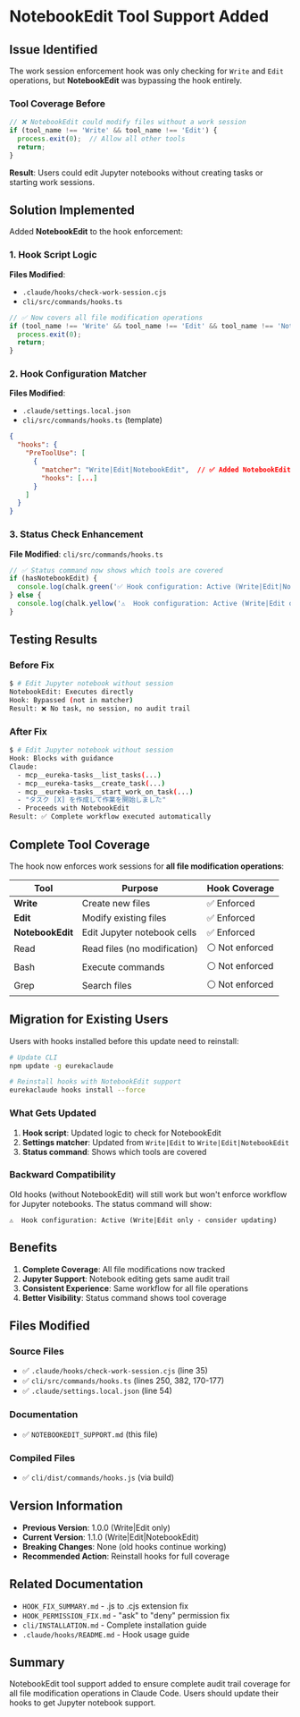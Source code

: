 # NotebookEdit Tool Support Added

## Issue Identified

The work session enforcement hook was only checking for `Write` and `Edit` operations, but **NotebookEdit** was bypassing the hook entirely.

### Tool Coverage Before

```javascript
// ❌ NotebookEdit could modify files without a work session
if (tool_name !== 'Write' && tool_name !== 'Edit') {
  process.exit(0);  // Allow all other tools
  return;
}
```

**Result**: Users could edit Jupyter notebooks without creating tasks or starting work sessions.

## Solution Implemented

Added **NotebookEdit** to the hook enforcement:

### 1. Hook Script Logic

**Files Modified**:
- `.claude/hooks/check-work-session.cjs`
- `cli/src/commands/hooks.ts`

```javascript
// ✅ Now covers all file modification operations
if (tool_name !== 'Write' && tool_name !== 'Edit' && tool_name !== 'NotebookEdit') {
  process.exit(0);
  return;
}
```

### 2. Hook Configuration Matcher

**Files Modified**:
- `.claude/settings.local.json`
- `cli/src/commands/hooks.ts` (template)

```json
{
  "hooks": {
    "PreToolUse": [
      {
        "matcher": "Write|Edit|NotebookEdit",  // ✅ Added NotebookEdit
        "hooks": [...]
      }
    ]
  }
}
```

### 3. Status Check Enhancement

**File Modified**: `cli/src/commands/hooks.ts`

```typescript
// ✅ Status command now shows which tools are covered
if (hasNotebookEdit) {
  console.log(chalk.green('✅ Hook configuration: Active (Write|Edit|NotebookEdit)'));
} else {
  console.log(chalk.yellow('⚠️  Hook configuration: Active (Write|Edit only - consider updating)'));
}
```

## Testing Results

### Before Fix

```bash
$ # Edit Jupyter notebook without session
NotebookEdit: Executes directly
Hook: Bypassed (not in matcher)
Result: ❌ No task, no session, no audit trail
```

### After Fix

```bash
$ # Edit Jupyter notebook without session
Hook: Blocks with guidance
Claude:
  - mcp__eureka-tasks__list_tasks(...)
  - mcp__eureka-tasks__create_task(...)
  - mcp__eureka-tasks__start_work_on_task(...)
  - "タスク [X] を作成して作業を開始しました"
  - Proceeds with NotebookEdit
Result: ✅ Complete workflow executed automatically
```

## Complete Tool Coverage

The hook now enforces work sessions for **all file modification operations**:

| Tool | Purpose | Hook Coverage |
|------|---------|---------------|
| **Write** | Create new files | ✅ Enforced |
| **Edit** | Modify existing files | ✅ Enforced |
| **NotebookEdit** | Edit Jupyter notebook cells | ✅ Enforced |
| Read | Read files (no modification) | ⚪ Not enforced |
| Bash | Execute commands | ⚪ Not enforced |
| Grep | Search files | ⚪ Not enforced |

## Migration for Existing Users

Users with hooks installed before this update need to reinstall:

```bash
# Update CLI
npm update -g eurekaclaude

# Reinstall hooks with NotebookEdit support
eurekaclaude hooks install --force
```

### What Gets Updated

1. **Hook script**: Updated logic to check for NotebookEdit
2. **Settings matcher**: Updated from `Write|Edit` to `Write|Edit|NotebookEdit`
3. **Status command**: Shows which tools are covered

### Backward Compatibility

Old hooks (without NotebookEdit) will still work but won't enforce workflow for Jupyter notebooks. The status command will show:

```
⚠️  Hook configuration: Active (Write|Edit only - consider updating)
```

## Benefits

1. **Complete Coverage**: All file modifications now tracked
2. **Jupyter Support**: Notebook editing gets same audit trail
3. **Consistent Experience**: Same workflow for all file operations
4. **Better Visibility**: Status command shows tool coverage

## Files Modified

### Source Files
- ✅ `.claude/hooks/check-work-session.cjs` (line 35)
- ✅ `cli/src/commands/hooks.ts` (lines 250, 382, 170-177)
- ✅ `.claude/settings.local.json` (line 54)

### Documentation
- ✅ `NOTEBOOKEDIT_SUPPORT.md` (this file)

### Compiled Files
- ✅ `cli/dist/commands/hooks.js` (via build)

## Version Information

- **Previous Version**: 1.0.0 (Write|Edit only)
- **Current Version**: 1.1.0 (Write|Edit|NotebookEdit)
- **Breaking Changes**: None (old hooks continue working)
- **Recommended Action**: Reinstall hooks for full coverage

## Related Documentation

- `HOOK_FIX_SUMMARY.md` - .js to .cjs extension fix
- `HOOK_PERMISSION_FIX.md` - "ask" to "deny" permission fix
- `cli/INSTALLATION.md` - Complete installation guide
- `.claude/hooks/README.md` - Hook usage guide

## Summary

NotebookEdit tool support added to ensure complete audit trail coverage for all file modification operations in Claude Code. Users should update their hooks to get Jupyter notebook support.
